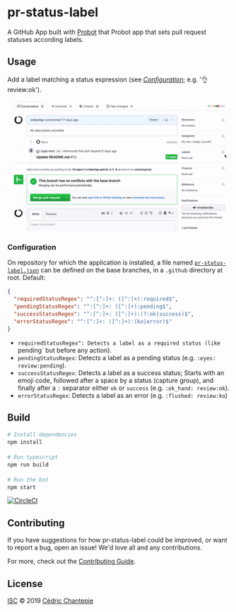# pr-status-label

A GitHub App built with [Probot](https://github.com/probot/probot) that Probot app that sets pull request statuses according labels.

## Usage

Add a label matching a status expression (see [*Configuration*](#configuration); e.g. ':ok_hand: review:ok').

![CircleCI](./docs/usage.gif)

### Configuration

On repository for which the application is installed,
a file named [`pr-status-label.json`](./src/resources/pr-status-label.json) can be defined on the base branches, in a `.github` directory at root. Default:

```json
{
  "requiredStatusRegex": "^:[^:]+: ([^:]+):required$",
  "pendingStatusRegex": "^:[^:]+: ([^:]+):pending$",
  "successStatusRegex": "^:[^:]+: ([^:]+):(?:ok|success)$",
  "errorStatusRegex": "^:[^:]+: ([^:]+):(ko|error)$"
}
```

- `requiredStatusRegex": Detects a label as a required status (like `pending` but before any action).
- `pendingStatusRegex`: Detects a label as a pending status (e.g. `:eyes: review:pending`).
- `successStatusRegex`: Detects a label as a success status; Starts with an emoji code, followed after a space by a status (capture group), and finally after a `:` separator either `ok` or `success` (e.g. `:ok_hand: review:ok`).
- `errorStatusRegex`: Detects a label as an error (e.g. `:flushed: review:ko`)

## Build

```sh
# Install dependencies
npm install

# Run typescript
npm run build

# Run the bot
npm start
```

[![CircleCI](https://circleci.com/gh/cchantep/probot-pr-status-label.svg?style=svg)](https://circleci.com/gh/cchantep/probot-pr-status-label)

## Contributing

If you have suggestions for how pr-status-label could be improved, or want to report a bug, open an issue! We'd love all and any contributions.

For more, check out the [Contributing Guide](CONTRIBUTING.md).

## License

[ISC](LICENSE) © 2019 [Cédric Chantepie](https://github.com/cchantep/probot-pr-status-label)
